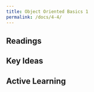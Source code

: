 ```yaml
---
title: Object Oriented Basics 1
permalink: /docs/4-4/
---
```


## Readings


## Key Ideas


## Active Learning


